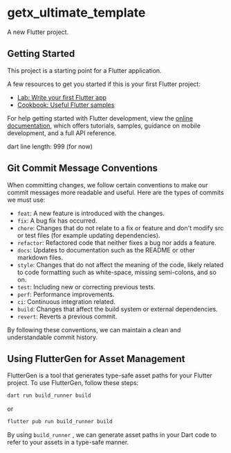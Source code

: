 # getx_ultimate_template

A new Flutter project.

## Getting Started

This project is a starting point for a Flutter application.

A few resources to get you started if this is your first Flutter project:

- [Lab: Write your first Flutter app](https://docs.flutter.dev/get-started/codelab)
- [Cookbook: Useful Flutter samples](https://docs.flutter.dev/cookbook)

For help getting started with Flutter development, view the
[online documentation](https://docs.flutter.dev/), which offers tutorials,
samples, guidance on mobile development, and a full API reference.

dart line length: 999 (for now)

## Git Commit Message Conventions

When committing changes, we follow certain conventions to make our commit messages more readable and useful. Here are the types of commits we must use:

- `feat`: A new feature is introduced with the changes.
- `fix`: A bug fix has occurred.
- `chore`: Changes that do not relate to a fix or feature and don't modify src or test files (for example updating dependencies).
- `refactor`: Refactored code that neither fixes a bug nor adds a feature.
- `docs`: Updates to documentation such as the README or other markdown files.
- `style`: Changes that do not affect the meaning of the code, likely related to code formatting such as white-space, missing semi-colons, and so on.
- `test`: Including new or correcting previous tests.
- `perf`: Performance improvements.
- `ci`: Continuous integration related.
- `build`: Changes that affect the build system or external dependencies.
- `revert`: Reverts a previous commit.

By following these conventions, we can maintain a clean and understandable commit history.

## Using FlutterGen for Asset Management

FlutterGen is a tool that generates type-safe asset paths for your Flutter project. To use FlutterGen, follow these steps:

````bash
dart run build_runner build
````

or

```bash
flutter pub run build_runner build
```

By using `build_runner` , we can generate asset paths in your Dart code to refer to your assets in a type-safe manner.
